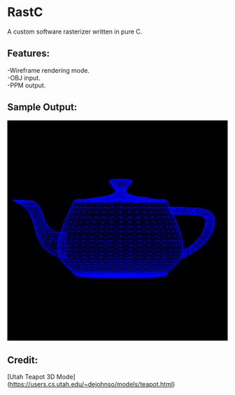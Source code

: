 # RastC
A custom software rasterizer written in pure C.

## Features:
-Wireframe rendering mode.\
-OBJ input.\
-PPM output.

## Sample Output:
![A wireframe output from RastC.](wire_out.png "Render")

## Credit:
[Utah Teapot 3D Mode] (https://users.cs.utah.edu/~dejohnso/models/teapot.html)

